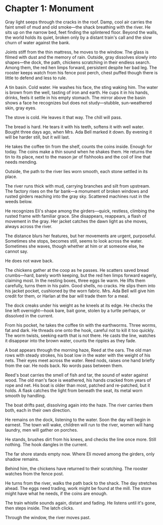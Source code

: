 # Chapter 1: Monument

Gray light seeps through the cracks in the roof. Damp, cool air carries the faint smell of mud and old smoke—the shack breathing with the river. He sits up on the narrow bed, feet finding the splintered floor. Beyond the walls, the world holds its quiet, broken only by a distant train's call and the slow churn of water against the bank.

Joints stiff from the thin mattress, he moves to the window. The glass is filmed with dust and the memory of rain. Outside, gray dissolves slowly into shapes—the dock, the path, chickens scratching in their endless search. Among them, the red hen limps forward, persistent despite her bad leg. The rooster keeps watch from his fence post perch, chest puffed though there is little to defend and less to rule.

A tin basin. Cold water. He washes his face, the sting waking him. The water is brown from the well, tasting of iron and earth. He cups it in his hands, drinks, feels it settle in his empty stomach. The mirror above the basin shows a face he recognizes but does not study—stubble, sun-weathered skin, gray eyes.

The stove is cold. He leaves it that way. The chill will pass.

The bread is hard. He tears it with his teeth, softens it with well water. Bought three days ago, when Mrs. Ada Bell marked it down. By evening it will be harder still, but it will last.

He takes the coffee tin from the shelf, counts the coins inside. Enough for today. The coins make a thin sound when he shakes them. He returns the tin to its place, next to the mason jar of fishhooks and the coil of line that needs mending.

Outside, the path to the river lies worn smooth, each stone settled in its place.

The river runs thick with mud, carrying branches and silt from upstream. The factory rises on the far bank—a monument of broken windows and rusted girders reaching into the gray sky. Scattered machines rust in the weeds below.

He recognizes Eli's shape among the girders—quick, restless, climbing the rusted frame with familiar grace. She disappears, reappears, a flash of movement in the gray. Her jacket catches the dawn light as she moves, always across the river.

The distance blurs her features, but her movements are urgent, purposeful. Sometimes she stops, becomes still, seems to look across the water. Sometimes she waves, though whether at him or at someone else, he cannot say.

He does not wave back.

The chickens gather at the coop as he passes. He scatters saved bread crumbs—hard, barely worth keeping, but the red hen limps forward eagerly, claiming most. In the nesting boxes, three eggs lie warm. He lifts them carefully, turns them in his palm. Good shells, no cracks. He slips them into his jacket pocket, cushioned by the worn fabric. Mrs. Ada Bell will give him credit for them, or Harlan at the bar will trade them for a meal.

The dock creaks under his weight as he kneels at its edge. He checks the line left overnight—hook bare, bait gone, stolen by a turtle perhaps, or dissolved in the current. 

From his pocket, he takes the coffee tin with the earthworms. Three worms, fat and dark. He threads one onto the hook, careful not to kill it too quickly. The worm twists, seeking earth that is not there. He casts the line, watches it disappear into the brown water, counts the ripples as they fade.

A boat appears through the morning haze, Reed at the oars. The old man rows with steady strokes, his boat low in the water with the weight of his nets. Their eyes meet across the water. Reed nods, raises one hand briefly from the oar. He nods back. No words pass between them.

Reed's boat carries the smell of fish and tar, the sound of water against wood. The old man's face is weathered, his hands cracked from years of rope and net. His boat is older than most, patched and re-patched, but it holds. A flask catches the light from beneath the seat, its metal worn smooth by handling.

The boat drifts past, dissolving again into the haze. The river carries them both, each in their own direction.

He remains on the dock, listening to the water. Soon the day will begin in earnest. The town will wake, children will run to the river, women will hang laundry, men will gather on porches.

He stands, brushes dirt from his knees, and checks the line once more. Still nothing. The hook dangles in the current.

The far shore stands empty now. Where Eli moved among the girders, only shadow remains.

Behind him, the chickens have returned to their scratching. The rooster watches from the fence post.

He turns from the river, walks the path back to the shack. The day stretches ahead. The eggs need trading, work might be found at the mill. The store might have what he needs, if the coins are enough.

The train whistle sounds again, distant and fading. He listens until it's gone, then steps inside. The latch clicks.

Through the window, the river moves past. 